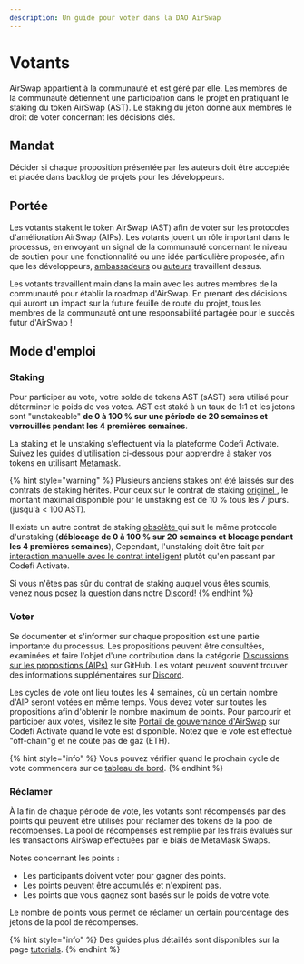 ```yaml
---
description: Un guide pour voter dans la DAO AirSwap
---
```


# Votants

AirSwap appartient à la communauté et est géré par elle. Les membres de la communauté détiennent une participation dans le projet en pratiquant le staking du token AirSwap (AST). Le staking du jeton donne aux membres le droit de voter concernant les décisions clés.

## Mandat

Décider si chaque proposition présentée par les auteurs doit être acceptée et placée dans backlog de projets pour les développeurs.

## Portée

Les votants stakent le token AirSwap \(AST\) afin de voter sur les protocoles d'amélioration AirSwap \(AIPs\). Les votants jouent un rôle important dans le processus, en envoyant un signal de la communauté concernant le niveau de soutien pour une fonctionnalité ou une idée particulière proposée, afin que les développeurs, [ambassadeurs](ambassadors.md) ou [auteurs](authors.md) travaillent dessus.

Les votants travaillent main dans la main avec les autres membres de la communauté pour établir la roadmap d'AirSwap. En prenant des décisions qui auront un impact sur la future feuille de route du projet, tous les membres de la communauté ont une responsabilité partagée pour le succès futur d'AirSwap !

## Mode d'emploi

### Staking

Pour participer au vote, votre solde de tokens AST (sAST) sera utilisé pour déterminer le poids de vos votes. AST est staké à un taux de 1:1 et les jetons sont "unstakeable" **de 0 à 100 % sur une période de 20 semaines et verrouillés pendant les 4 premières semaines**.

La staking et le unstaking s'effectuent via la plateforme Codefi Activate. Suivez les guides d'utilisation ci-dessous pour apprendre à staker vos tokens en utilisant [Metamask](https://metamask.io/).

{% hint style="warning" %}
Plusieurs anciens stakes ont été laissés sur des contrats de staking hérités. Pour ceux sur le contrat de staking [originel ](https://etherscan.io/address/0xa4C5107184a88D4B324Dd10D98a11dd8037823Fe), le montant maximal disponible pour le unstaking est de 10 % tous les 7 jours. \(jusqu'à &lt; 100 AST\).

Il existe un autre contrat de staking [obsolète ](https://etherscan.io/address/0x704c5818b574358dfb5225563852639151a943ec) qui suit le même protocole d'unstaking (**déblocage de 0 à 100 % sur 20 semaines et blocage pendant les 4 premières semaines**), Cependant, l'unstaking doit être fait par [interaction manuelle avec le contrat intelligent](tutorials.md) plutôt qu'en passant par Codefi Activate.

Si vous n'êtes pas sûr du contrat de staking auquel vous êtes soumis, venez nous posez la question dans notre [Discord](https://chat.airswap.io)!
{% endhint %}

### Voter

Se documenter et s'informer sur chaque proposition est une partie importante du processus. Les propositions peuvent être consultées, examinées et faire l'objet d'une contribution dans la catégorie [Discussions sur les propositions \(AIPs\)](https://github.com/airswap/airswap-aips/issues) sur GitHub. Les votant peuvent souvent trouver des informations supplémentaires sur [Discord](https://chat.airswap.io/).

Les cycles de vote ont lieu toutes les 4 semaines, où un certain nombre d'AIP seront votées en même temps. Vous devez voter sur toutes les propositions afin d'obtenir le nombre maximum de points. Pour parcourir et participer aux votes, visitez le site [Portail de gouvernance d'AirSwap](https://activate.codefi.network/staking/airswap/governance) sur Codefi Activate quand le vote est disponible. Notez que le vote est effectué "off-chain"g et ne coûte pas de gaz (ETH).

{% hint style="info" %}
Vous pouvez vérifier quand le prochain cycle de vote commencera sur ce [tableau de bord](https://dune.xyz/agrimony/airswap_3).
{% endhint %}

### Réclamer

À la fin de chaque période de vote, les votants sont récompensés par des points qui peuvent être utilisés pour réclamer des tokens de la pool de récompenses. La pool de récompenses est remplie par les frais évalués sur les transactions AirSwap effectuées par le biais de MetaMask Swaps.

Notes concernant les points :

* Les participants doivent voter pour gagner des points.
* Les points peuvent être accumulés et n'expirent pas.
* Les points que vous gagnez sont basés sur le poids de votre vote.

Le nombre de points vous permet de réclamer un certain pourcentage des jetons de la pool de récompenses.

{% hint style="info" %}
Des guides plus détaillés sont disponibles sur la page [tutorials](tutorials.md).
{% endhint %}

